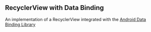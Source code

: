 ## RecyclerView with Data Binding

An implementation of a RecyclerView integrated with the [Android Data Binding Library](https://developer.android.com/topic/libraries/data-binding/index.html)

